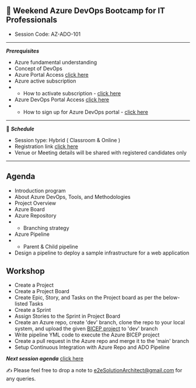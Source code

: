 ## :memo: Weekend Azure DevOps Bootcamp for IT Professionals
- Session Code: AZ-ADO-101
------------
***Prerequisites***
- Azure fundamental understanding
- Concept of DevOps
- Azure Portal Access [click here](https://portal.azure.com/#home)
- Azure active subscription
- - How to activate subscription - [click here](https://www.youtube.com/watch?v=WjItvZILQUI)
- Azure DevOps Portal Access [click here](https://dev.azure.com/)
- - How to sign up for Azure DevOps portal - [click here](https://www.youtube.com/watch?v=oVIf09CMTMw)
------------
:calendar: ***Schedule***

- Session type: Hybrid ( Classroom & Online ) <br>
- Registration link [click here](https://e2esolutionarchitect.eventbrite.ca/) <br>
- Venue or Meeting details will be shared with registered candidates only
------------
## Agenda
- Introduction program
- About Azure DevOps, Tools, and Methodologies
- Project Overview
- Azure Board
- Azure Repository
- - Branching strategy
- Azure Pipeline
- - Parent & Child pipeline
- Design a pipeline to deploy a sample infrastructure for a web application 

## Workshop
- Create a Project
- Create a Project Board
- Create Epic, Story, and Tasks on the Project board as per the below-listed Tasks
- Create a Sprint
- Assign Stories to the Sprint in Project Board
- Create an Azure repo, create 'dev' branch, clone the repo to your local system, and upload the given [BICEP project](https://github.com/e2eSolutionArchitect/azure-cloud-masterclass/tree/main/projects/sample/iac-bicep/iac-bicep-webapp) to 'dev' branch
- Write pipeline YML code to execute the Azure BICEP project
- Create a pull request in the Azure repo and merge it to the 'main' branch
- Setup Continuous Integration with Azure Repo and ADO Pipeline


***Next session agenda*** [click here](https://github.com/e2eSolutionArchitect/academy-training-contents/blob/main/masterclass/azure/series/agenda/az-ado-weekend-day2.md)

:writing_hand:  Please feel free to drop a note to e2eSolutionArchitect@gmail.com for any queries.
